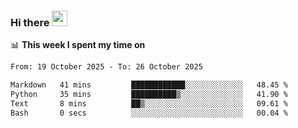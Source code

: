 ### Hi there <a href="https://www.gautamkrishnar.com/"><img src="https://media.giphy.com/media/hvRJCLFzcasrR4ia7z/giphy.gif" width="25px"></a>

📊 **This week I spent my time on**

<!--START_SECTION:waka-->

```txt
From: 19 October 2025 - To: 26 October 2025

Markdown   41 mins         ████████████░░░░░░░░░░░░░   48.45 %
Python     35 mins         ██████████▒░░░░░░░░░░░░░░   41.90 %
Text       8 mins          ██▒░░░░░░░░░░░░░░░░░░░░░░   09.61 %
Bash       0 secs          ░░░░░░░░░░░░░░░░░░░░░░░░░   00.04 %
```

<!--END_SECTION:waka-->
